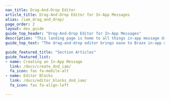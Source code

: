 ```yaml
---
nav_title: Drag-And-Drop Editor
article_title: Drag-And-Drop Editor for In-App Messages
alias: /iam_drag_and_drop/
page_order: 2
layout: dev_guide
guide_top_header: "Drag-And-Drop Editor for In-App Messages"
description: "This landing page is home to all things in-app message drag-and-drop, such as how to create an in-app message using the drag-and-drop editor, and an explanation on editor blocks."
guide_top_text: "The drag-and-drop editor brings ease to Braze in-app message building. With the drag-and-drop editing experience, you can create completely custom and personalized in-app messages for mobile apps and web browsers without using HTML."

guide_featured_title: "Section Articles"
guide_featured_list:
- name: Creating an In-App Message
  link: /docs/create_dnd_iam/
  fa_icon: fas fa-mobile-alt
- name: Editor Blocks
  link: /docs/editor_blocks_dnd_iam/
  fa_icon: fas fa-align-left

---
```

<br><br>
